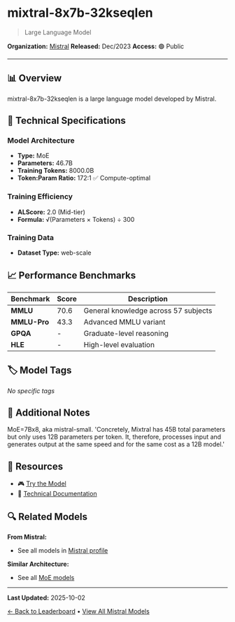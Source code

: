 # mixtral-8x7b-32kseqlen

> Large Language Model

**Organization:** [Mistral](../../labs/mistral.md)
**Released:** Dec/2023
**Access:** 🟢 Public

---

## 📊 Overview

mixtral-8x7b-32kseqlen is a large language model developed by Mistral.

## 🔧 Technical Specifications

### Model Architecture
- **Type:** MoE
- **Parameters:** 46.7B
- **Training Tokens:** 8000.0B
- **Token:Param Ratio:** 172:1 ✅ Compute-optimal

### Training Efficiency
- **ALScore:** 2.0 (Mid-tier)
- **Formula:** √(Parameters × Tokens) ÷ 300

### Training Data
- **Dataset Type:** web-scale

## 📈 Performance Benchmarks

| Benchmark | Score | Description |
|-----------|-------|-------------|
| **MMLU** | 70.6 | General knowledge across 57 subjects |
| **MMLU-Pro** | 43.3 | Advanced MMLU variant |
| **GPQA** | - | Graduate-level reasoning |
| **HLE** | - | High-level evaluation |

## 🏷️ Model Tags

_No specific tags_

## 📝 Additional Notes

MoE=7Bx8, aka mistral-small. 'Concretely, Mixtral has 45B total parameters but only uses 12B parameters per token. It, therefore, processes input and generates output at the same speed and for the same cost as a 12B model.'

## 🔗 Resources

- 🎮 [Try the Model](https://www.together.ai/blog/mixtral)
- 📄 [Technical Documentation](https://arxiv.org/abs/2401.04088)

## 🔍 Related Models

**From Mistral:**
- See all models in [Mistral profile](../../labs/mistral.md)

**Similar Architecture:**
- See all [MoE models](../../architectures/moe.md)

---

**Last Updated:** 2025-10-02

[← Back to Leaderboard](../../README.md) • [View All Mistral Models](../../labs/mistral.md)
